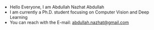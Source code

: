 - Hello Everyone, I am Abdullah Nazhat Abdullah
- I am currently a Ph.D. student focusing on Computer Vision and Deep Learning
- You can reach with the E-mail: abdullah.nazhat@gmail.com

<!---
Abdullah-88/Abdullah-88 is a ✨ special ✨ repository because its `README.md` (this file) appears on your GitHub profile.
You can click the Preview link to take a look at your changes.
--->
